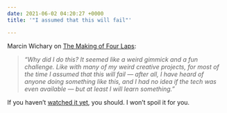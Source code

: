 ```yaml
---
date: 2021-06-02 04:20:27 +0000
title: '"I assumed that this will fail"'

---
```


Marcin Wichary on [The Making of Four Laps](https://medium.com/the-rectangle-behind-you/the-making-of-four-laps-e20dd59271af):

> _“Why did I do this? It seemed like a weird gimmick and a fun challenge. Like with many of my weird creative projects, for most of the time I assumed that this will fail — after all, I have heard of anyone doing something like this, and I had no idea if the tech was even available — but at least I will learn something.”_

If you haven’t [watched it yet](https://vimeo.com/556626779), you should. I won’t spoil it for you.